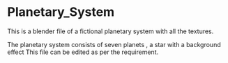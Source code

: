 # Planetary_System

This is a blender file of a fictional planetary system with all the textures.

The planetary system consists of seven planets , a star with a background effect
This file can be edited as per the requirement.
